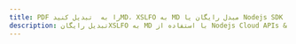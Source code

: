 ---title: PDF را به  تبدیل کنیدMD، XSLFO به MD مبدل رایگان یا Nodejs SDKdescription: تبدیل رایگانXSLFO به MD با استفاده از Nodejs Cloud APIs & SDK همچنین اسناد PDF را در Cloud ایجاد، ویرایش و رندر کنید.---